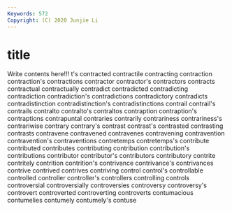 ```yaml
---
Keywords: 572
Copyright: (C) 2020 Junjie Li
---
```


# title

Write contents here!!!
t's 
contracted 
contractile 
contracting 
contraction 
contraction's 
contractions 
contractor 
contractor's 
contractors
contracts 
contractual 
contractually 
contradict 
contradicted 
contradicting 
contradiction 
contradiction's 
contradictions 
contradictory
contradicts 
contradistinction 
contradistinction's 
contradistinctions 
contrail 
contrail's 
contrails 
contralto 
contralto's 
contraltos
contraption 
contraption's 
contraptions 
contrapuntal 
contraries 
contrarily 
contrariness 
contrariness's 
contrariwise 
contrary
contrary's 
contrast 
contrast's 
contrasted 
contrasting 
contrasts 
contravene 
contravened 
contravenes 
contravening
contravention 
contravention's 
contraventions 
contretemps 
contretemps's 
contribute 
contributed 
contributes 
contributing 
contribution
contribution's 
contributions 
contributor 
contributor's 
contributors 
contributory 
contrite 
contritely 
contrition 
contrition's
contrivance 
contrivance's 
contrivances 
contrive 
contrived 
contrives 
contriving 
control 
control's 
controllable
controlled 
controller 
controller's 
controllers 
controlling 
controls 
controversial 
controversially 
controversies 
controversy
controversy's 
controvert 
controverted 
controverting 
controverts 
contumacious 
contumelies 
contumely 
contumely's 
contuse
